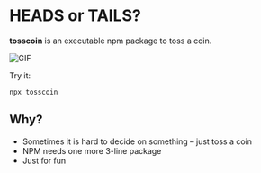 # HEADS or TAILS?

**tosscoin** is an executable npm package to toss a coin.

![GIF](https://media.giphy.com/media/Q8C51W6GJrKWqZExq7/giphy-downsized.gif)

Try it:
```shell
npx tosscoin
```

## Why?

- Sometimes it is hard to decide on something – just toss a coin
- NPM needs one more 3-line package
- Just for fun

